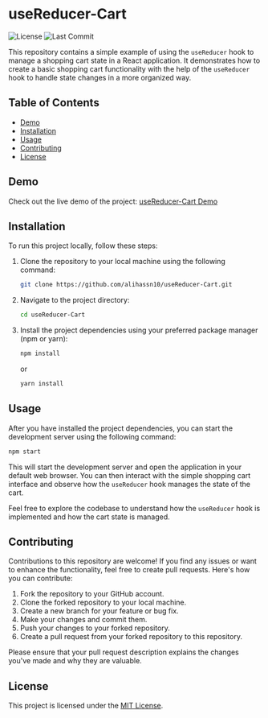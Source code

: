 # useReducer-Cart

![License](https://img.shields.io/github/license/alihassn10/useReducer-Cart)
![Last Commit](https://img.shields.io/github/last-commit/alihassn10/useReducer-Cart)

This repository contains a simple example of using the `useReducer` hook to manage a shopping cart state in a React application. It demonstrates how to create a basic shopping cart functionality with the help of the `useReducer` hook to handle state changes in a more organized way.

## Table of Contents

- [Demo](#demo)
- [Installation](#installation)
- [Usage](#usage)
- [Contributing](#contributing)
- [License](#license)

## Demo

Check out the live demo of the project: [useReducer-Cart Demo](https://temp-usereducer-cart.netlify.app/)

## Installation

To run this project locally, follow these steps:

1. Clone the repository to your local machine using the following command:

   ```bash
   git clone https://github.com/alihassn10/useReducer-Cart.git
   ```

2. Navigate to the project directory:

   ```bash
   cd useReducer-Cart
   ```

3. Install the project dependencies using your preferred package manager (npm or yarn):

   ```bash
   npm install
   ```

   or

   ```bash
   yarn install
   ```

## Usage

After you have installed the project dependencies, you can start the development server using the following command:

```bash
npm start
```

This will start the development server and open the application in your default web browser. You can then interact with the simple shopping cart interface and observe how the `useReducer` hook manages the state of the cart.

Feel free to explore the codebase to understand how the `useReducer` hook is implemented and how the cart state is managed.

## Contributing

Contributions to this repository are welcome! If you find any issues or want to enhance the functionality, feel free to create pull requests. Here's how you can contribute:

1. Fork the repository to your GitHub account.
2. Clone the forked repository to your local machine.
3. Create a new branch for your feature or bug fix.
4. Make your changes and commit them.
5. Push your changes to your forked repository.
6. Create a pull request from your forked repository to this repository.

Please ensure that your pull request description explains the changes you've made and why they are valuable.

## License

This project is licensed under the [MIT License](LICENSE).
